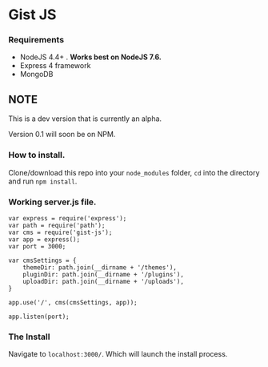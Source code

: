 # Gist JS

### Requirements
* NodeJS 4.4+ . **Works best on NodeJS 7.6.**
* Express 4 framework
* MongoDB

## **NOTE**
This is a dev version that is currently an alpha.

Version 0.1 will soon be on NPM.

### How to install.

Clone/download this repo into your `node_modules` folder, `cd` into the directory and run `npm install`.

### Working server.js file.
```
var express = require('express');
var path = require('path');
var cms = require('gist-js');
var app = express();
var port = 3000;

var cmsSettings = {
    themeDir: path.join(__dirname + '/themes'),
    pluginDir: path.join(__dirname + '/plugins'),
    uploadDir: path.join(__dirname + '/uploads'),
}

app.use('/', cms(cmsSettings, app));

app.listen(port);

```

### The Install
Navigate to `localhost:3000/`.
Which will launch the install process.
